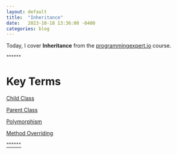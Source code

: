 ```yaml
---
layout: default
title:  "Inheritance"
date:   2023-10-18 13:36:00 -0400
categories: blog
---
```


Today, I cover __Inheritance__ from the [programmingexpert.io][course-site] course.

""""""

# Key Terms

<u>Child Class<u>

<u>Parent Class<u>

<u>Polymorphism<u>

<u>Method Overriding<u>

""""""

[course-site]: https://www.programmingexpert.io/index